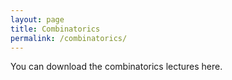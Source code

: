 ```yaml
---
layout: page
title: Combinatorics
permalink: /combinatorics/
---
```

You can download the combinatorics lectures here. 
